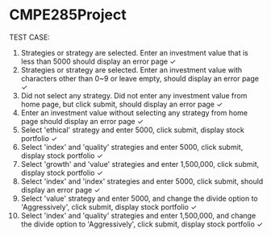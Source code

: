 # CMPE285Project

TEST CASE:
1. Strategies or strategy are selected. Enter an investment value that is less than 5000 should display an error page ✓
2. Strategies or strategy are selected. Enter an investment value with characters other than 0~9 or leave empty, should display an error page ✓
3. Did not select any strategy. Did not enter any investment value from home page, but click submit, should display an error page ✓
4. Enter an investment value without selecting any strategy from home page should display an error page ✓
5. Select 'ethical' strategy and enter 5000, click submit, display stock portfolio ✓
6. Select 'index' and 'quality' strategies and enter 5000, click submit, display stock portfolio ✓
7. Select 'growth' and 'value' strategies and enter 1,500,000, click submit, display stock portfolio ✓
8. Select 'index' and 'index' strategies and enter 5000, click submit, should display an error page ✓
9. Select 'value' strategy and enter 5000, and change the divide option to 'Aggressively', click submit, display stock portfolio ✓
10. Select 'index' and 'quality' strategies and enter 1,500,000, and change the divide option to 'Aggressively', click submit, display stock portfolio ✓


